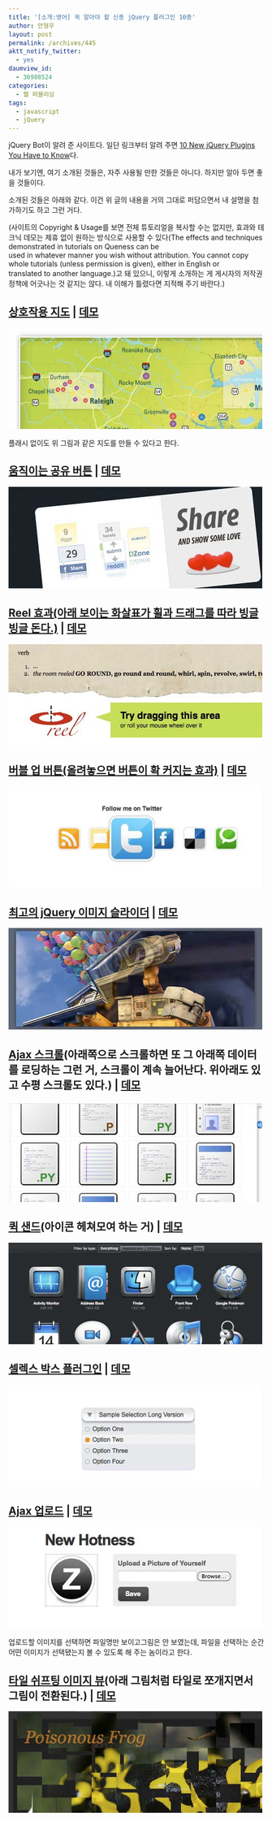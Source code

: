 ```yaml
---
title: '[소개:영어] 꼭 알아야 할 신종 jQuery 플러그인 10종'
author: 안형우
layout: post
permalink: /archives/445
aktt_notify_twitter:
  - yes
daumview_id:
  - 36988524
categories:
  - 웹 퍼블리싱
tags:
  - javascript
  - jQuery
---
```

jQuery Bot이 알려 준 사이트다. 일단 링크부터 알려 주면 <a target="_blank" href="http://www.queness.com/post/2693/10-new-jquery-plugins-you-have-to-know">10 New jQuery Plugins You Have to Know</a>다.

내가 보기엔, 여기 소개된 것들은, 자주 사용될 만한 것들은 아니다. 하지만 알아 두면 좋을 것들이다.

소개된 것들은 아래와 같다. 이건 위 글의 내용을 거의 그대로 퍼담으면서 내 설명을 첨가하기도 하고 그런 거다.

(사이트의 Copyright & Usage를 보면 전체 튜토리얼을 복사할 수는 없지만, 효과와 테크닉 데모는 제휴 없이 원하는 방식으로 사용할 수 있다(The effects and techniques demonstrated in tutorials on Queness can be  
used in whatever manner you wish without attribution. You cannot copy  
whole tutorials (unless permission is given), either in English or  
translated to another language.)고 돼 있으니, 이렇게 소개하는 게 게시자의 저작권 정책에 어긋나는 것 같지는 않다. 내 이해가 틀렸다면 지적해 주기 바란다.)

## <a target="_blank" href="http://www.newmediacampaigns.com/page/jquery-vs-flash-for-interactive-map">상호작용 지도</a> | <a target="_blank" href="http://ncmarinescience.com/">데모</a>

<img src="/uploads/legacy/old-images/1/cfile6.uf.1960CD504D4BC8D421808F.jpg" class="aligncenter" width="500" height="200" alt="" />

플래시 없이도 위 그림과 같은 지도를 만들 수 있다고 한다.

## <a target="_blank" href="http://tutorialzine.com/2009/12/animated-share-buttons-jquery-css/">움직이는 공유 버튼</a> | <a target="_blank" href="http://demo.tutorialzine.com/2009/12/animated-share-buttons-jquery-css/demo.html">데모</a>

<img src="/uploads/legacy/old-images/1/cfile29.uf.1866F5504D4BC8D219C20A.jpg" class="aligncenter" width="500" height="200" alt="" />

## <a target="_blank" href="http://jquery.vostrel.cz/reel">Reel 효과(아래 보이는 화살표가 휠과 드래그를 따라 빙글빙글 돈다.)</a> | <a target="_blank" href="http://jquery.vostrel.cz/reel">데모</a>

<img src="/uploads/legacy/old-images/1/cfile3.uf.161006494D4BC8D2225FDE.jpg" class="aligncenter" width="500" height="200" alt="" />

## <a target="_blank" href="http://aext.net/2010/02/learn-jquery-first-jquery-plugin-bubbleup/">버블 업 버튼(올려놓으면 버튼이 확 커지는 효과)</a> | <a target="_blank" href="http://aext.net/jquery-menu-plugin-bubbleup/">데모</a>

<img src="/uploads/legacy/old-images/1/cfile8.uf.144BDC4B4D4BC8D225A9B9.jpg" class="aligncenter" width="500" height="200" alt="" />

## <a target="_blank" href="http://nivo.dev7studios.com//">최고의 jQuery 이미지 슬라이더</a> | <a target="_blank" href="http://nivo.dev7studios.com/">데모</a>

<img src="/uploads/legacy/old-images/1/cfile1.uf.12715A5A4D4BC8D2246C4E.jpg" class="aligncenter" width="500" height="200" alt="" />

## <a target="_blank" href="http://blog.yctin.com/archives/jquery-plugins-ajaxscroll/">Ajax 스크롤</a>(아래쪽으로 스크롤하면 또 그 아래쪽 데이터를 로딩하는 그런 거, 스크롤이 계속 늘어난다. 위아래도 있고 수평 스크롤도 있다.) | <a target="_blank" href="http://project.yctin.com/ajaxscroll/demo/demo.integrate.fullsize.html">데모</a>

<img src="/uploads/legacy/old-images/1/cfile30.uf.1158094C4D4BC8D31AE721.jpg" class="aligncenter" width="500" height="200" alt="" />

## <a target="_blank" href="http://razorjack.net/quicksand/">퀵 샌드</a>(아이콘 헤쳐모여 하는 거) | <a target="_blank" href="http://razorjack.net/quicksand/">데모</a>

<img src="/uploads/legacy/old-images/1/cfile2.uf.124B054C4D4BC8D32E9355.jpg" class="aligncenter" width="500" height="200" alt="" />

## <a target="_blank" href="http://mypocket-technologies.com/jquery/SelectBoxPlugin/">셀렉스 박스 플러그인</a> | <a target="_blank" href="http://mypocket-technologies.com/jquery/SelectBoxPlugin/">데모</a>

<img src="/uploads/legacy/old-images/1/cfile27.uf.154C354C4D4BC8D32D37E5.jpg" class="aligncenter" width="500" height="200" alt="" />

## <a target="_blank" href="http://www.zurb.com/playground/ajax_upload">Ajax 업로드</a> | <a target="_blank" href="http://www.zurb.com/playground/ajax_upload">데모</a>

<img src="/uploads/legacy/old-images/1/cfile25.uf.110FA8494D4BC8D31DA5CB.jpg" class="aligncenter" width="500" height="200" alt="" />

업로드할 이미지를 선택하면 파일명만 보이고그림은 안 보였는데, 파일을 선택하는 순간 어떤 이미지가 선택됐는지 볼 수 있도록 해 주는 놈이라고 한다.

## <a target="_blank" href="http://www.marcofolio.net/webdesign/jfancytile_a_jquery_tile_shifting_image_viewer_plugin.html">타일 쉬프팅 이미지 뷰</a>(아래 그림처럼 타일로 쪼개지면서 그림이 전환된다.) | <a target="_blank" href="http://demo.marcofolio.net/jfancytile/">데모</a>

<img src="/uploads/legacy/old-images/1/cfile10.uf.1717F9594D4BC8D415A075.jpg" class="aligncenter" width="500" height="200" alt="" />